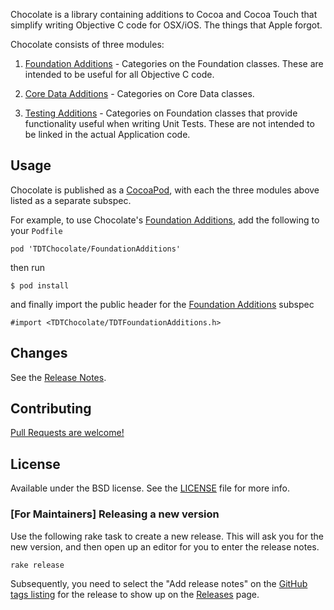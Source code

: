Chocolate is a library containing additions to Cocoa and Cocoa Touch that
simplify writing Objective C code for OSX/iOS. The things that Apple forgot.

Chocolate consists of three modules:

1. [Foundation Additions][FoundationAdditions] - Categories on the Foundation classes. These
   are intended to be useful for all Objective C code.

2. [Core Data Additions][CoreDataAdditions] - Categories on Core Data classes.

3. [Testing Additions][TestingAdditions] - Categories on Foundation classes that provide
   functionality useful when writing Unit Tests. These are not
   intended to be linked in the actual Application code.

## Usage

Chocolate is published as a [CocoaPod][CocoaPods], with each the
three modules above listed as a separate subspec.

For example, to use Chocolate's [Foundation Additions][FoundationAdditions], add the following to your `Podfile`

    pod 'TDTChocolate/FoundationAdditions'

then run

    $ pod install

and finally import the public header for the [Foundation Additions][FoundationAdditions] subspec

    #import <TDTChocolate/TDTFoundationAdditions.h>

## Changes

See the [Release Notes][releases].

## Contributing

[Pull Requests are welcome!][using-pull-requests]

## License

Available under the BSD license. See the [LICENSE][LICENSE] file for more info.

### [For Maintainers] Releasing a new version

Use the following rake task to create a new release. This will ask you
for the new version, and then open up an editor for you to enter the
release notes.

    rake release

Subsequently, you need to select the "Add release notes" on the
[GitHub tags listing][tags] for the release to show up on the
[Releases][releases] page.

[CocoaPods]: http://cocoapods.org/
[ios-guides]: https://github.com/talk-to/ios-guides
[using-pull-requests]: https://help.github.com/articles/using-pull-requests
[releases]: https://github.com/talk-to/Chocolate/releases
[tags]: https://github.com/talk-to/Chocolate/tags
[FoundationAdditions]: https://github.com/talk-to/Chocolate/tree/master/TDTChocolate/FoundationAdditions
[CoreDataAdditions]: https://github.com/talk-to/Chocolate/tree/master/TDTChocolate/CoreDataAdditions
[TestingAdditions]: https://github.com/talk-to/Chocolate/tree/master/TDTChocolate/TestingAdditions
[LICENSE]: LICENSE
